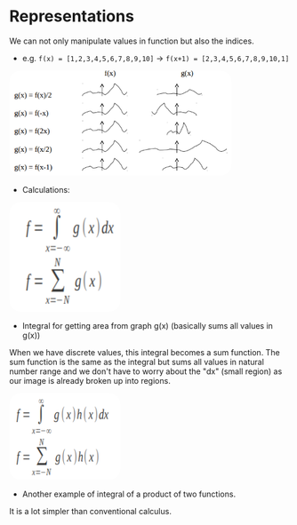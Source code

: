 # Representations

We can not only manipulate values in function but also the indices.
- e.g. `f(x) = [1,2,3,4,5,6,7,8,9,10]` -> `f(x+1) = [2,3,4,5,6,7,8,9,10,1]`

<img src="assets/manipulation.png" alt="" style="width:400px;border-radius: 20px"/>

- Calculations:

<img src="assets/integralforarea.png" alt="" style="width:200px;border-radius: 20px"/>

- Integral for getting area from graph g(x) (basically sums all values in g(x))

When we have discrete values, this integral becomes a sum function. The sum function is the same as the integral but
sums all values in natural number range and we don't have to worry about the "dx" (small region) as our image is already
broken up into regions.

<img src="assets/integralforproduct.png" alt="" style="width:200px;border-radius: 20px"/>

- Another example of integral of a product of two functions.

It is a lot simpler than conventional calculus.